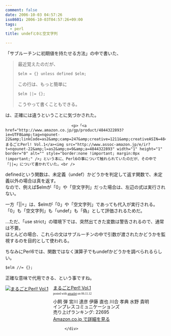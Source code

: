 ```yaml
---
comment: false
date: 2006-10-03 04:57:26
iso8601: 2006-10-03T04:57:26+09:00
tags:
  - perl
title: undefと0と空文字列

---
```


<div class="entry-body">
                                 <p>「サブルーチンに初期値を持たせる方法」の中で書いた、</p>

<blockquote>最近覚えたのだが、

```default
$elm = {} unless defined $elm;
```

<p>この行は、もっと簡単に</p>

```default
$elm ||= {};
```

<p>こうやって書くこともできる。</p></blockquote>

<p>は、正確には違うということに気づかされた。</p>
                              
                                 <p>「<a href="http://www.amazon.co.jp/gp/product/4844322893?ie=UTF8&amp;tag=nqounet-22&amp;linkCode=as2&amp;camp=247&amp;creative=1211&amp;creativeASIN=4844322893">まるごとPerl! Vol.1</a><img src="http://www.assoc-amazon.jp/e/ir?t=nqounet-22&amp;l=as2&amp;o=9&amp;a=4844322893" width="1" height="1" border="0" alt="" style="border:none !important; margin:0px !important;" />」という本に、Perl6の事について触れられていたのだが、その中で「||=」について書かれていた。<br />
definedという関数は、未定義（undef）かどうかを判定して返す関数で、未定義以外の場合は真を返す。<br />
なので、例えば$elmが「0」や「空文字列」だった場合は、左辺の式は実行されない。</p>

<p>一方「||=」は、$elmが「0」や「空文字列」であっても代入が実行される。<br />
「0」も「空文字列」も「undef」も「偽」として評価されるためだ。</p>

<p>…ただ、「use strict」の環境下では、突然出てきた変数は警告されるので、通常は不要。<br />
ほとんどの場合、これらの文はサブルーチンの中で引数が渡されたかどうかを監視するのを目的として使われる。</p>

<p>ちなみにPerl6では、関数ではなく演算子でもundefかどうかを調べられるらしい。</p>

```default
$elm //= {};
```

<p>正確な意味で代用できる、という事ですね。</p>

<div class="amazlet-box" style="margin-bottom:0px;"><div class="amazlet-image" style="float:left;"><a href="http://www.amazon.co.jp/exec/obidos/ASIN/4844322893/nqounet-22/ref=nosim/" name="amazletlink" id="amazletlink"><img src="http://images-jp.amazon.com/images/P/4844322893.09.MZZZZZZZ.jpg" alt="まるごとPerl! Vol.1" style="border: none;" /></a></div><div class="amazlet-info" style="float:left;margin-left:15px;line-height:120%"><div class="amazlet-name" style="margin-bottom:10px;line-height:120%"><a href="http://www.amazon.co.jp/exec/obidos/ASIN/4844322893/nqounet-22/ref=nosim/" name="amazletlink" id="amazletlink">まるごとPerl! Vol.1</a><div class="amazlet-powered-date" style="font-size:7pt;margin-top:5px;font-family:verdana;line-height:120%">posted with <a href="http://app.amazlet.com/amazlet/" title="まるごとPerl! Vol.1">amazlet</a> on 06.11.12</div></div><div class="amazlet-detail">小飼 弾 宮川 達彦 伊藤 直也 川合 孝典 水野 貴明 <br />インプレスコミュニケーションズ <br />売り上げランキング: 22695<br /></div><div class="amazlet-link" style="margin-top: 5px"><a href="http://www.amazon.co.jp/exec/obidos/ASIN/4844322893/nqounet-22/ref=nosim/" name="amazletlink" id="amazletlink">Amazon.co.jp で詳細を見る</a></div></div><div class="amazlet-footer" style="clear: left"></div></div>

                              </div>
    	